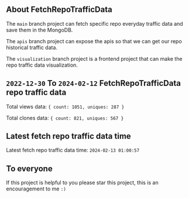 ## About FetchRepoTrafficData

The `main` branch project can fetch specific repo everyday traffic data and save them in the MongoDB.

The `apis` branch project can expose the apis so that we can get our repo historical traffic data.

The `visualization` branch project is a frontend project that can make the repo traffic data visualization.

## `2022-12-30` To `2024-02-12` FetchRepoTrafficData repo traffic data

Total views data: `{ count: 1051, uniques: 287 }`

Total clones data: `{ count: 821, uniques: 567 }`

## Latest fetch repo traffic data time

Latest fetch repo traffic data time: `2024-02-13 01:00:57`

## To everyone

If this project is helpful to you please star this project, this is an encouragement to me `:)`




